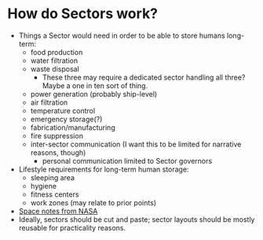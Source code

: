 How do Sectors work?
====================
- Things a Sector would need in order to be able to store humans long-term:
    - food production
    - water filtration
    - waste disposal
        - These three may require a dedicated sector handling all three? Maybe
          a one in ten sort of thing.
    - power generation (probably ship-level)
    - air filtration
    - temperature control
    - emergency storage(?)
    - fabrication/manufacturing
    - fire suppression
    - inter-sector communication (I want this to be limited for narrative
      reasons, though)
        - personal communication limited to Sector governors
- Lifestyle requirements for long-term human storage:
    - sleeping area
    - hygiene
    - fitness centers
    - work zones (may relate to prior points)
- [Space notes from NASA](https://ntrs.nasa.gov/)
- Ideally, sectors should be cut and paste; sector layouts should be mostly
  reusable for practicality reasons.

